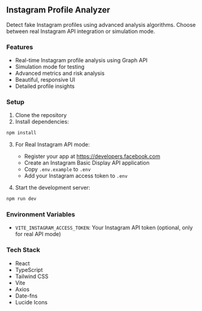 ## Instagram Profile Analyzer

Detect fake Instagram profiles using advanced analysis algorithms. Choose between real Instagram API integration or simulation mode.

### Features
- Real-time Instagram profile analysis using Graph API
- Simulation mode for testing
- Advanced metrics and risk analysis
- Beautiful, responsive UI
- Detailed profile insights

### Setup

1. Clone the repository
2. Install dependencies:
```bash
npm install
```

3. For Real Instagram API mode:
   - Register your app at https://developers.facebook.com
   - Create an Instagram Basic Display API application
   - Copy `.env.example` to `.env`
   - Add your Instagram access token to `.env`

4. Start the development server:
```bash
npm run dev
```

### Environment Variables
- `VITE_INSTAGRAM_ACCESS_TOKEN`: Your Instagram API token (optional, only for real API mode)

### Tech Stack
- React
- TypeScript
- Tailwind CSS
- Vite
- Axios
- Date-fns
- Lucide Icons